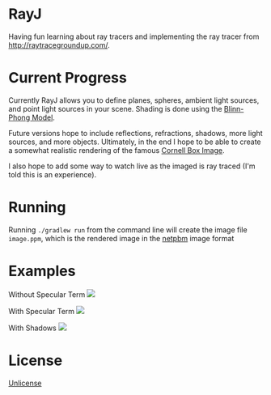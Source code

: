 # RayJ

Having fun learning about ray tracers and implementing the ray tracer from http://raytracegroundup.com/. 

# Current Progress

Currently RayJ allows you to define planes, spheres, ambient light sources, and point light sources in your scene. Shading is done using the [Blinn-Phong Model](https://en.wikipedia.org/wiki/Blinn%E2%80%93Phong_shading_model).

Future versions hope to include reflections, refractions, shadows, more light sources, and more objects. Ultimately, in the end I hope to be able to create a somewhat realistic rendering of the famous [Cornell Box Image](http://graphics.ucsd.edu/~henrik/images/imgs/cboxgi.jpg).

I also hope to add some way to watch live as the imaged is ray traced (I'm told this is an experience).

# Running

Running `./gradlew run` from the command line will create the image file `image.ppm`, which is the rendered image in the [netpbm](https://en.wikipedia.org/wiki/Netpbm_format) image format  

# Examples

Without Specular Term
![](http://oi68.tinypic.com/6ny14j.jpg)

With Specular Term
![](http://i.imgur.com/fetKoeJ.png)

With Shadows
![](http://i.imgur.com/JE7EunT.png)

# License
[Unlicense](http://unlicense.org/)
